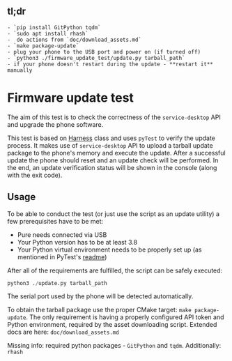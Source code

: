 ## tl;dr

    - `pip install GitPython tqdm`
    - `sudo apt install rhash`
    -  do actions from `doc/download_assets.md`
    - `make package-update`
    - plug your phone to the USB port and power on (if turned off)
    - `python3 ./firmware_update_test/update.py tarball_path`
    - if your phone doesn't restart during the update - **restart it** manually

# Firmware update test


The aim of this test is to check the correctness of the `service-desktop` API and upgrade the phone software.

This test is based on [Harness](../README.md) class and uses `pyTest` to verify the update process. It makes use of `service-desktop` 
API to upload a tarball update package to the phone's memory and execute the update. After a successful update the phone should reset
and an update check will be performed. In the end, an update verification status will be shown in the console (along with the exit code).

## Usage
To be able to conduct the test (or just use the script as an update utility) a few prerequisites have to be met:

* Pure needs connected via USB
* Your Python version has to be at least 3.8
* Your Python virtual environment needs to be properly set up (as mentioned in PyTest's [readme](../README.md))

After all of the requirements are fulfilled, the script can be safely executed:

```python
python3 ./update.py tarball_path
```
The serial port used by the phone will be detected automatically.


To obtain the tarball package use the proper CMake target: `make package-update`. The only requirement is having a properly configured API token and Python environment, required by the asset downloading script.
Extended docs are here: `doc/download_assets.md`

Missing info: required python packages -  `GitPython` and `tqdm`. Additionally: `rhash`

